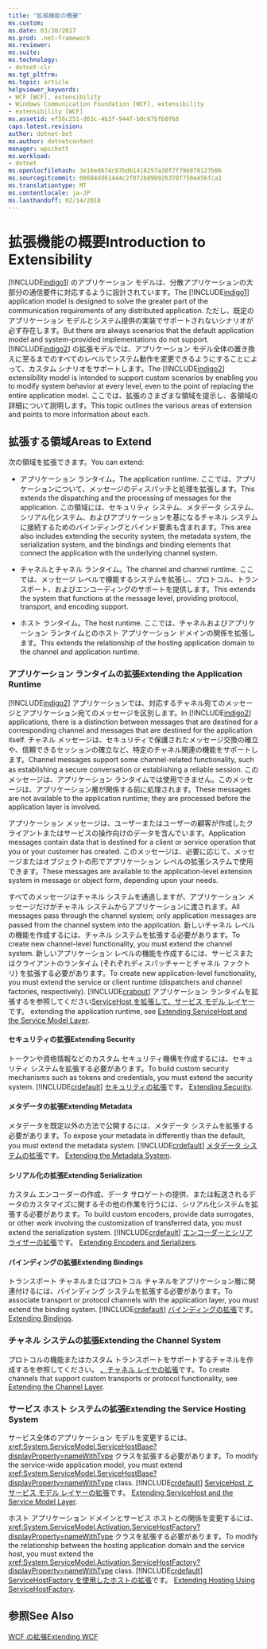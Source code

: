 ```yaml
---
title: "拡張機能の概要"
ms.custom: 
ms.date: 03/30/2017
ms.prod: .net-framework
ms.reviewer: 
ms.suite: 
ms.technology:
- dotnet-clr
ms.tgt_pltfrm: 
ms.topic: article
helpviewer_keywords:
- WCF [WCF], extensibility
- Windows Communication Foundation [WCF], extensibility
- extensibility [WCF]
ms.assetid: ef56c251-d63c-4b3f-944f-b0c67bfb0f68
caps.latest.revision: 
author: dotnet-bot
ms.author: dotnetcontent
manager: wpickett
ms.workload:
- dotnet
ms.openlocfilehash: 3e16ed674c87bdb1418257a30f7f79b970127b06
ms.sourcegitcommit: 08684dd61444c2f072b89b926370f750e456fca1
ms.translationtype: MT
ms.contentlocale: ja-JP
ms.lasthandoff: 02/14/2018
---
```

# <a name="introduction-to-extensibility"></a><span data-ttu-id="1c57d-102">拡張機能の概要</span><span class="sxs-lookup"><span data-stu-id="1c57d-102">Introduction to Extensibility</span></span>
<span data-ttu-id="1c57d-103">[!INCLUDE[indigo1](../../../includes/indigo1-md.md)] のアプリケーション モデルは、分散アプリケーションの大部分の通信要件に対応するように設計されています。</span><span class="sxs-lookup"><span data-stu-id="1c57d-103">The [!INCLUDE[indigo1](../../../includes/indigo1-md.md)] application model is designed to solve the greater part of the communication requirements of any distributed application.</span></span> <span data-ttu-id="1c57d-104">ただし、既定のアプリケーション モデルとシステム提供の実装でサポートされないシナリオが必ず存在します。</span><span class="sxs-lookup"><span data-stu-id="1c57d-104">But there are always scenarios that the default application model and system-provided implementations do not support.</span></span> <span data-ttu-id="1c57d-105">[!INCLUDE[indigo2](../../../includes/indigo2-md.md)] の拡張モデルでは、アプリケーション モデル全体の置き換えに至るまでのすべてのレベルでシステム動作を変更できるようにすることによって、カスタム シナリオをサポートします。</span><span class="sxs-lookup"><span data-stu-id="1c57d-105">The [!INCLUDE[indigo2](../../../includes/indigo2-md.md)] extensibility model is intended to support custom scenarios by enabling you to modify system behavior at every level, even to the point of replacing the entire application model.</span></span> <span data-ttu-id="1c57d-106">ここでは、拡張のさまざまな領域を提示し、各領域の詳細について説明します。</span><span class="sxs-lookup"><span data-stu-id="1c57d-106">This topic outlines the various areas of extension and points to more information about each.</span></span>  
  
## <a name="areas-to-extend"></a><span data-ttu-id="1c57d-107">拡張する領域</span><span class="sxs-lookup"><span data-stu-id="1c57d-107">Areas to Extend</span></span>  
 <span data-ttu-id="1c57d-108">次の領域を拡張できます。</span><span class="sxs-lookup"><span data-stu-id="1c57d-108">You can extend:</span></span>  
  
-   <span data-ttu-id="1c57d-109">アプリケーション ランタイム。</span><span class="sxs-lookup"><span data-stu-id="1c57d-109">The application runtime.</span></span> <span data-ttu-id="1c57d-110">ここでは、アプリケーションについて、メッセージのディスパッチと処理を拡張します。</span><span class="sxs-lookup"><span data-stu-id="1c57d-110">This extends the dispatching and the processing of messages for the application.</span></span> <span data-ttu-id="1c57d-111">この領域には、セキュリティ システム、メタデータ システム、シリアル化システム、およびアプリケーションを基になるチャネル システムに接続するためのバインディングとバインド要素も含まれます。</span><span class="sxs-lookup"><span data-stu-id="1c57d-111">This area also includes extending the security system, the metadata system, the serialization system, and the bindings and binding elements that connect the application with the underlying channel system.</span></span>  
  
-   <span data-ttu-id="1c57d-112">チャネルとチャネル ランタイム。</span><span class="sxs-lookup"><span data-stu-id="1c57d-112">The channel and channel runtime.</span></span> <span data-ttu-id="1c57d-113">ここでは、メッセージ レベルで機能するシステムを拡張し、プロトコル、トランスポート、およびエンコーディングのサポートを提供します。</span><span class="sxs-lookup"><span data-stu-id="1c57d-113">This extends the system that functions at the message level, providing protocol, transport, and encoding support.</span></span>  
  
-   <span data-ttu-id="1c57d-114">ホスト ランタイム。</span><span class="sxs-lookup"><span data-stu-id="1c57d-114">The host runtime.</span></span> <span data-ttu-id="1c57d-115">ここでは、チャネルおよびアプリケーション ランタイムとのホスト アプリケーション ドメインの関係を拡張します。</span><span class="sxs-lookup"><span data-stu-id="1c57d-115">This extends the relationship of the hosting application domain to the channel and application runtime.</span></span>  
  
### <a name="extending-the-application-runtime"></a><span data-ttu-id="1c57d-116">アプリケーション ランタイムの拡張</span><span class="sxs-lookup"><span data-stu-id="1c57d-116">Extending the Application Runtime</span></span>  
 <span data-ttu-id="1c57d-117">[!INCLUDE[indigo2](../../../includes/indigo2-md.md)] アプリケーションでは、対応するチャネル宛てのメッセージとアプリケーション宛てのメッセージを区別します。</span><span class="sxs-lookup"><span data-stu-id="1c57d-117">In [!INCLUDE[indigo2](../../../includes/indigo2-md.md)] applications, there is a distinction between messages that are destined for a corresponding channel and messages that are destined for the application itself.</span></span> <span data-ttu-id="1c57d-118">チャネル メッセージは、セキュリティで保護されたメッセージ交換の確立や、信頼できるセッションの確立など、特定のチャネル関連の機能をサポートします。</span><span class="sxs-lookup"><span data-stu-id="1c57d-118">Channel messages support some channel-related functionality, such as establishing a secure conversation or establishing a reliable session.</span></span> <span data-ttu-id="1c57d-119">このメッセージは、アプリケーション ランタイムでは使用できません。このメッセージは、アプリケーション層が関係する前に処理されます。</span><span class="sxs-lookup"><span data-stu-id="1c57d-119">These messages are not available to the application runtime; they are processed before the application layer is involved.</span></span>  
  
 <span data-ttu-id="1c57d-120">アプリケーション メッセージは、ユーザーまたはユーザーの顧客が作成したクライアントまたはサービスの操作向けのデータを含んでいます。</span><span class="sxs-lookup"><span data-stu-id="1c57d-120">Application messages contain data that is destined for a client or service operation that you or your customer has created.</span></span> <span data-ttu-id="1c57d-121">このメッセージは、必要に応じて、メッセージまたはオブジェクトの形でアプリケーション レベルの拡張システムで使用できます。</span><span class="sxs-lookup"><span data-stu-id="1c57d-121">These messages are available to the application-level extension system in message or object form, depending upon your needs.</span></span>  
  
 <span data-ttu-id="1c57d-122">すべてのメッセージはチャネル システムを通過しますが、アプリケーション メッセージだけがチャネル システムからアプリケーションに渡されます。</span><span class="sxs-lookup"><span data-stu-id="1c57d-122">All messages pass through the channel system; only application messages are passed from the channel system into the application.</span></span> <span data-ttu-id="1c57d-123">新しいチャネル レベルの機能を作成するには、チャネル システムを拡張する必要があります。</span><span class="sxs-lookup"><span data-stu-id="1c57d-123">To create new channel-level functionality, you must extend the channel system.</span></span> <span data-ttu-id="1c57d-124">新しいアプリケーション レベルの機能を作成するには、サービスまたはクライアントのランタイム (それぞれディスパッチャーとチャネル ファクトリ) を拡張する必要があります。</span><span class="sxs-lookup"><span data-stu-id="1c57d-124">To create new application-level functionality, you must extend the service or client runtime (dispatchers and channel factories, respectively).</span></span> [!INCLUDE[crabout](../../../includes/crabout-md.md)]<span data-ttu-id="1c57d-125"> アプリケーション ランタイムを拡張するを参照してください[ServiceHost を拡張して、サービス モデル レイヤー](../../../docs/framework/wcf/extending/extending-servicehost-and-the-service-model-layer.md)です。</span><span class="sxs-lookup"><span data-stu-id="1c57d-125"> extending the application runtime, see [Extending ServiceHost and the Service Model Layer](../../../docs/framework/wcf/extending/extending-servicehost-and-the-service-model-layer.md).</span></span>  
  
#### <a name="extending-security"></a><span data-ttu-id="1c57d-126">セキュリティの拡張</span><span class="sxs-lookup"><span data-stu-id="1c57d-126">Extending Security</span></span>  
 <span data-ttu-id="1c57d-127">トークンや資格情報などのカスタム セキュリティ機構を作成するには、セキュリティ システムを拡張する必要があります。</span><span class="sxs-lookup"><span data-stu-id="1c57d-127">To build custom security mechanisms such as tokens and credentials, you must extend the security system.</span></span> [!INCLUDE[crdefault](../../../includes/crdefault-md.md)]<span data-ttu-id="1c57d-128"> [セキュリティの拡張](../../../docs/framework/wcf/extending/extending-security.md)です。</span><span class="sxs-lookup"><span data-stu-id="1c57d-128"> [Extending Security](../../../docs/framework/wcf/extending/extending-security.md).</span></span>  
  
#### <a name="extending-metadata"></a><span data-ttu-id="1c57d-129">メタデータの拡張</span><span class="sxs-lookup"><span data-stu-id="1c57d-129">Extending Metadata</span></span>  
 <span data-ttu-id="1c57d-130">メタデータを既定以外の方法で公開するには、メタデータ システムを拡張する必要があります。</span><span class="sxs-lookup"><span data-stu-id="1c57d-130">To expose your metadata in differently than the default, you must extend the metadata system.</span></span> [!INCLUDE[crdefault](../../../includes/crdefault-md.md)]<span data-ttu-id="1c57d-131"> [メタデータ システムの拡張](../../../docs/framework/wcf/extending/extending-the-metadata-system.md)です。</span><span class="sxs-lookup"><span data-stu-id="1c57d-131"> [Extending the Metadata System](../../../docs/framework/wcf/extending/extending-the-metadata-system.md).</span></span>  
  
#### <a name="extending-serialization"></a><span data-ttu-id="1c57d-132">シリアル化の拡張</span><span class="sxs-lookup"><span data-stu-id="1c57d-132">Extending Serialization</span></span>  
 <span data-ttu-id="1c57d-133">カスタム エンコーダーの作成、データ サロゲートの提供、または転送されるデータのカスタマイズに関するその他の作業を行うには、シリアル化システムを拡張する必要があります。</span><span class="sxs-lookup"><span data-stu-id="1c57d-133">To build custom encoders, provide data surrogates, or other work involving the customization of transferred data, you must extend the serialization system.</span></span> [!INCLUDE[crdefault](../../../includes/crdefault-md.md)]<span data-ttu-id="1c57d-134"> [エンコーダーとシリアライザーの拡張](../../../docs/framework/wcf/extending/extending-encoders-and-serializers.md)です。</span><span class="sxs-lookup"><span data-stu-id="1c57d-134"> [Extending Encoders and Serializers](../../../docs/framework/wcf/extending/extending-encoders-and-serializers.md).</span></span>  
  
#### <a name="extending-bindings"></a><span data-ttu-id="1c57d-135">バインディングの拡張</span><span class="sxs-lookup"><span data-stu-id="1c57d-135">Extending Bindings</span></span>  
 <span data-ttu-id="1c57d-136">トランスポート チャネルまたはプロトコル チャネルをアプリケーション層に関連付けるには、バインディング システムを拡張する必要があります。</span><span class="sxs-lookup"><span data-stu-id="1c57d-136">To associate transport or protocol channels with the application layer, you must extend the binding system.</span></span> [!INCLUDE[crdefault](../../../includes/crdefault-md.md)]<span data-ttu-id="1c57d-137"> [バインディングの拡張](../../../docs/framework/wcf/extending/extending-bindings.md)です。</span><span class="sxs-lookup"><span data-stu-id="1c57d-137"> [Extending Bindings](../../../docs/framework/wcf/extending/extending-bindings.md).</span></span>  
  
### <a name="extending-the-channel-system"></a><span data-ttu-id="1c57d-138">チャネル システムの拡張</span><span class="sxs-lookup"><span data-stu-id="1c57d-138">Extending the Channel System</span></span>  
 <span data-ttu-id="1c57d-139">プロトコルの機能またはカスタム トランスポートをサポートするチャネルを作成するを参照してください。 [、チャネル レイヤの拡張](../../../docs/framework/wcf/extending/extending-the-channel-layer.md)です。</span><span class="sxs-lookup"><span data-stu-id="1c57d-139">To create channels that support custom transports or protocol functionality, see [Extending the Channel Layer](../../../docs/framework/wcf/extending/extending-the-channel-layer.md).</span></span>  
  
### <a name="extending-the-service-hosting-system"></a><span data-ttu-id="1c57d-140">サービス ホスト システムの拡張</span><span class="sxs-lookup"><span data-stu-id="1c57d-140">Extending the Service Hosting System</span></span>  
 <span data-ttu-id="1c57d-141">サービス全体のアプリケーション モデルを変更するには、<xref:System.ServiceModel.ServiceHostBase?displayProperty=nameWithType> クラスを拡張する必要があります。</span><span class="sxs-lookup"><span data-stu-id="1c57d-141">To modify the service-wide application model, you must extend <xref:System.ServiceModel.ServiceHostBase?displayProperty=nameWithType> class.</span></span> [!INCLUDE[crdefault](../../../includes/crdefault-md.md)]<span data-ttu-id="1c57d-142"> [ServiceHost とサービス モデル レイヤーの拡張](../../../docs/framework/wcf/extending/extending-servicehost-and-the-service-model-layer.md)です。</span><span class="sxs-lookup"><span data-stu-id="1c57d-142"> [Extending ServiceHost and the Service Model Layer](../../../docs/framework/wcf/extending/extending-servicehost-and-the-service-model-layer.md).</span></span>  
  
 <span data-ttu-id="1c57d-143">ホスト アプリケーション ドメインとサービス ホストとの関係を変更するには、<xref:System.ServiceModel.Activation.ServiceHostFactory?displayProperty=nameWithType> クラスを拡張する必要があります。</span><span class="sxs-lookup"><span data-stu-id="1c57d-143">To modify the relationship between the hosting application domain and the service host, you must extend the <xref:System.ServiceModel.Activation.ServiceHostFactory?displayProperty=nameWithType> class.</span></span> [!INCLUDE[crdefault](../../../includes/crdefault-md.md)]<span data-ttu-id="1c57d-144"> [ServiceHostFactory を使用したホストの拡張](../../../docs/framework/wcf/extending/extending-hosting-using-servicehostfactory.md)です。</span><span class="sxs-lookup"><span data-stu-id="1c57d-144"> [Extending Hosting Using ServiceHostFactory](../../../docs/framework/wcf/extending/extending-hosting-using-servicehostfactory.md).</span></span>  
  
## <a name="see-also"></a><span data-ttu-id="1c57d-145">参照</span><span class="sxs-lookup"><span data-stu-id="1c57d-145">See Also</span></span>  
 [<span data-ttu-id="1c57d-146">WCF の拡張</span><span class="sxs-lookup"><span data-stu-id="1c57d-146">Extending WCF</span></span>](../../../docs/framework/wcf/extending/index.md)
